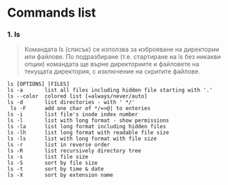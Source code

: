 # Commands list

### 1. ls
>  Командата ls (списък) се използва за изброяване на директории или файлове. По подразбиране (т.е. стартиране на ls без никакви опции) командата ще върне директориите и файловете на текущата директория, с изключение на скритите файлове.
```
ls [OPTIONS] [FILES]
ls -a      	list all files including hidden file starting with '.'
ls --color 	colored list [=always/never/auto]
ls -d      	list directories - with ' */'
 ls -F     	add one char of */=>@| to enteries
ls -i      	list file's inode index number
ls -l      	list with long format - show permissions
ls -la     	list long format including hidden files
ls -lh     	list long format with readable file size
ls -ls     	list with long format with file size
ls -r      	list in reverse order
ls -R      	list recursively directory tree
ls -s      	list file size
ls -S       sort by file size
ls -t      	sort by time & date
ls -X       sort by extension name
```

